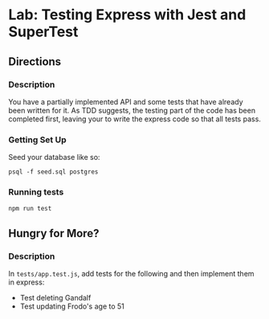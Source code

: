 # Lab: Testing Express with Jest and SuperTest

## Directions

### Description

You have a partially implemented API and some tests that have already been written for it. As TDD suggests, the testing part of the code has been completed first, leaving your to write the express code so that all tests pass.

### Getting Set Up

Seed your database like so:

```
psql -f seed.sql postgres
```

### Running tests

```
npm run test
```

## Hungry for More?

### Description

In `tests/app.test.js`, add tests for the following and then implement them in express:

- Test deleting Gandalf
- Test updating Frodo's age to 51

